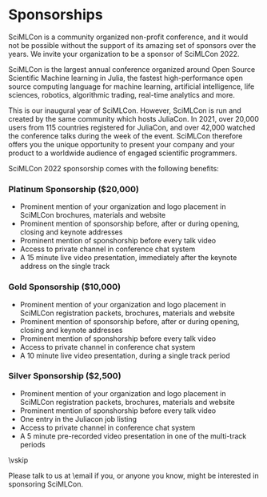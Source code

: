 
# Sponsorships
SciMLCon is a community organized non-profit conference, and it would not be possible without the support of its amazing set of sponsors over the years.
We invite your organization to be a sponsor of SciMLCon 2022.

SciMLCon is the largest annual conference organized around Open Source Scientific Machine learning in Julia, the fastest high-performance open source computing language for machine learning, artificial intelligence, life sciences, robotics, algorithmic trading, real-time analytics and more.

This is our inaugural year of SciMLCon. However, SciMLCon is run and created by the same community which hosts JuliaCon.
In 2021, over 20,000 users from 115 countries registered for JuliaCon, and over 42,000 watched the conference talks during the week of the event.
SciMLCon therefore offers you the unique opportunity to present your company and your product to a worldwide audience of engaged scientific programmers.

SciMLCon 2022 sponsorship comes with the following benefits:

### Platinum Sponsorship (\$20,000)

* Prominent mention of your organization and logo placement in SciMLCon brochures, materials and website
* Prominent mention of sponsorship before, after or during opening, closing and keynote addresses
* Prominent mention of sponshorship before every talk video
* Access to private channel in conference chat system
* A 15 minute live video presentation, immediately after the keynote address on the single track

### Gold Sponsorship (\$10,000)

* Prominent mention of your organization and logo placement in SciMLCon registration packets, brochures, materials and website
* Prominent mention of sponsorship before, after or during opening, closing and keynote addresses
* Prominent mention of sponshorship before every talk video
* Access to private channel in conference chat system
* A 10 minute live video presentation, during a single track period

### Silver Sponsorship (\$2,500)

* Prominent mention of your organization and logo placement in SciMLCon registration packets, brochures, materials and website
* Prominent mention of sponshorship before every talk video
* One entry in the Juliacon job listing
* Access to private channel in conference chat system
* A 5 minute pre-recorded video presentation in one of the multi-track periods

\vskip

Please talk to us at \email if you, or anyone you know, might be interested in sponsoring SciMLCon.

